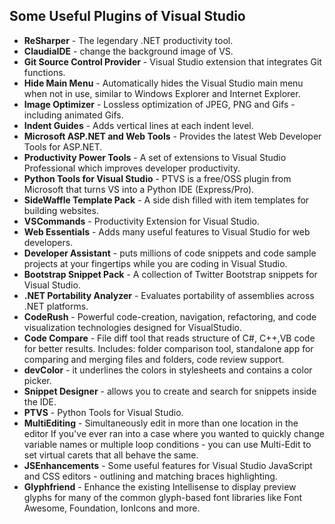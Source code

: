 ## Some Useful Plugins of Visual Studio
 
- **ReSharper** - The legendary .NET productivity tool.
- **ClaudiaIDE** - change the background image of VS.
- **Git Source Control Provider** - Visual Studio extension that integrates Git functions.
- **Hide Main Menu** - Automatically hides the Visual Studio main menu when not in use, similar to Windows Explorer and Internet Explorer.
- **Image Optimizer** - Lossless optimization of JPEG, PNG and Gifs - including animated Gifs.
- **Indent Guides** - Adds vertical lines at each indent level.
- **Microsoft ASP.NET and Web Tools** - Provides the latest Web Developer Tools for ASP.NET.
- **Productivity Power Tools** - A set of extensions to Visual Studio Professional  which improves developer productivity.
- **Python Tools for Visual Studio** - PTVS is a free/OSS plugin from Microsoft that turns VS into a Python IDE (Express/Pro).
- **SideWaffle Template Pack** - A side dish filled with item templates for building websites.
- **VSCommands** - Productivity Extension for Visual Studio.
- **Web Essentials** - Adds many useful features to Visual Studio for web developers.
- **Developer Assistant** - puts millions of code snippets and code sample projects at your fingertips while you are coding in Visual Studio.
- **Bootstrap Snippet Pack** - A collection of Twitter Bootstrap snippets for Visual Studio.
- **.NET Portability Analyzer** - Evaluates portability of assemblies across .NET platforms.
- **CodeRush** - Powerful code-creation, navigation, refactoring, and code visualization technologies designed for VisualStudio.
- **Code Compare** - File diff tool that reads structure of C#, C++,VB code for better results. Includes: folder comparison tool, standalone app for comparing and merging files and folders, code review support.
- **devColor** - it underlines the colors in stylesheets and contains a color picker.
- **Snippet Designer** - allows you to create and search for snippets inside the IDE.
- **PTVS** - Python Tools for Visual Studio.
- **MultiEditing** - Simultaneously edit in more than one location in the editor If you've ever ran into a case where you wanted to quickly change variable names or multiple loop conditions - you can use Multi-Edit to set virtual carets that all behave the same.
- **JSEnhancements** - Some useful features for Visual Studio JavaScript and CSS editors - outlining and matching braces highlighting.
- **Glyphfriend** - Enhance the existing Intellisense to display preview glyphs for many of the common glyph-based font libraries like Font Awesome, Foundation, IonIcons and more.
